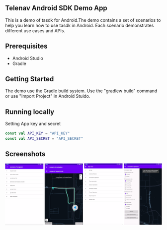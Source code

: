 ## Telenav Android SDK Demo App
This is a demo of tasdk for Android.The demo contains a set of scenarios to help you learn how to use tasdk in Android.
Each scenario demonstrates different use cases and APIs.

## Prerequisites
- Android Studio
- Gradle

## Getting Started
The demo use the Gradle build system. Use the "gradlew build" command or use "Import Project" in Android Stuido.

## Running locally
Setting App key and secret
```kotlin
const val API_KEY = "API_KEY"
const val API_SECRET = "API_SECRET"
```

Screenshots
-----------
![](screenshots/demo-splash.png)

